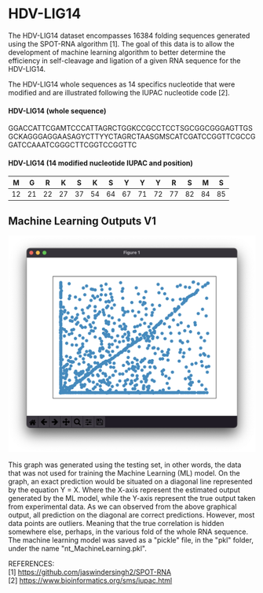 # HDV-LIG14

The HDV-LIG14 dataset encompasses 16384 folding sequences generated using the SPOT-RNA algorithm [1]. The goal of this data is to allow the development of machine learning algorithm to better determine the efficiency in self-cleavage and ligation of a given RNA sequence for the HDV-LIG14.

The HDV-LIG14 whole sequences as 14 specifics nucleotide that were modified and are illustrated following the IUPAC nucleotide code [2].

#### HDV-LIG14 (whole sequence)  
GGACCATTCGAMTCCCATTAGRCTGGKCCGCCTCCTSGCGGCGGGAGTTGSGCKAGGGAGGAASAGYCTTYYCTAGRCTAASGMSCATCGATCCGGTTCGCCGGATCCAAATCGGGCTTCGGTCCGGTTC  

#### HDV-LIG14 (14 modified nucleotide IUPAC and position)  
| M  | G  | R  | K  | S  | K  | S  | Y  | Y  | Y  | R  | S  | M  | S  |
|----|----|----|----|----|----|----|----|----|----|----|----|----|----|
| 12 | 21 | 22 | 27 | 37 | 54 | 64 | 67 | 71 | 72 | 77 | 82 | 84 | 85 |  
  
## Machine Learning Outputs V1

![](/media/nt_prediction.png)  

This graph was generated using the testing set, in other words, the data that was not used for training the Machine Learning (ML) model. On the graph, an exact prediction would be situated on a diagonal line represented by the equation Y = X. Where the X-axis represent the estimated output generated by the ML model, while the Y-axis represent the true output taken from experimental data. As we can observed from the above graphical output, all prediction on the diagonal are correct predictions. However, most data points are outliers. Meaning that the true correlation is hidden somewhere else, perhaps, in the various fold of the whole RNA sequence. The machine learning model was saved as a "pickle" file, in the "pkl" folder, under the name "nt_MachineLearning.pkl".

REFERENCES:  
[1] https://github.com/jaswindersingh2/SPOT-RNA  
[2] https://www.bioinformatics.org/sms/iupac.html  

